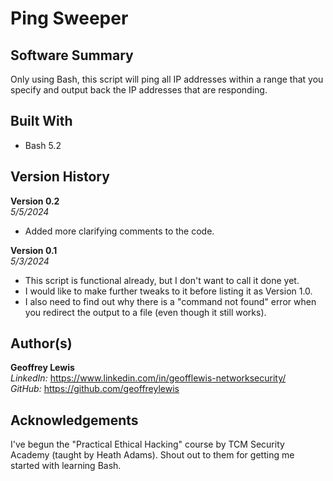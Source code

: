 # Ping Sweeper

## Software Summary

Only using Bash, this script will ping all IP addresses within a range that you specify and output back the IP addresses that are responding.

## Built With

* Bash 5.2

## Version History 

**Version 0.2**  
*5/5/2024*  
* Added more clarifying comments to the code.

**Version 0.1**  
*5/3/2024*  
* This script is functional already, but I don't want to call it done yet.
* I would like to make further tweaks to it before listing it as Version 1.0.
* I also need to find out why there is a "command not found" error when you redirect the output to a file (even though it still works).

## Author(s)

**Geoffrey Lewis**    
*LinkedIn:* https://www.linkedin.com/in/geofflewis-networksecurity/  
*GitHub:* https://github.com/geoffreylewis

## Acknowledgements

I've begun the "Practical Ethical Hacking" course by TCM Security Academy (taught by Heath Adams).  Shout out to them for getting me started with learning Bash.
